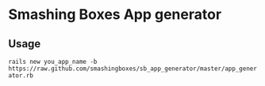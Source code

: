 # Smashing Boxes App generator

## Usage
`rails new you_app_name -b https://raw.github.com/smashingboxes/sb_app_generator/master/app_generator.rb`
